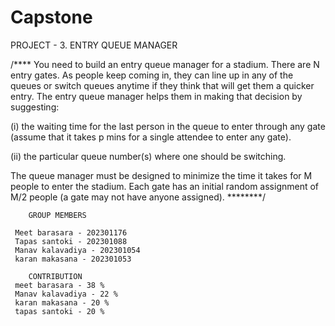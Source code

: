 # Capstone
 PROJECT - 3. ENTRY QUEUE MANAGER

/****   You need to build an entry queue manager for a stadium. There are N entry gates. As people keep coming in, they can line up in any
 of the queues or switch queues anytime if they think that will get them a quicker entry. The entry queue manager helps them in making
 that decision by suggesting:
 
(i) the waiting time for the last person in the queue to enter through any gate (assume that it takes p mins for a single attendee to enter any gate).

(ii) the particular queue number(s) where one should be switching.

The queue manager must be designed to minimize the time it takes for M people to enter the stadium. Each gate has an initial random assignment of M/2 
people (a gate may not have anyone assigned).     ********/

        GROUP MEMBERS 

     Meet barasara - 202301176
     Tapas santoki - 202301088
     Manav kalavadiya - 202301054
     karan makasana - 202301053
     
        CONTRIBUTION 
     meet barasara - 38 %
     Manav kalavadiya - 22 %
     karan makasana - 20 %
     tapas santoki - 20 %


